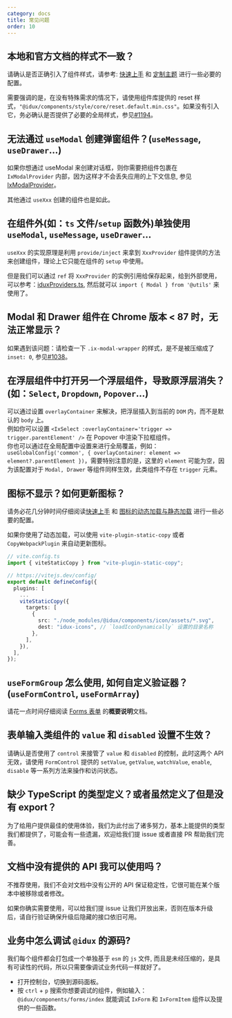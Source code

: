 ```yaml
---
category: docs
title: 常见问题
order: 10
---
```


## 本地和官方文档的样式不一致？

请确认是否正确引入了组件样式，请参考: [快速上手](/docs/getting-started/zh) 和 [定制主题](/docs/customize-theme/zh) 进行一些必要的配置。

需要强调的是，在没有特殊需求的情况下，请使用组件库提供的 reset 样式，`"@idux/components/style/core/reset.default.min.css"`。如果没有引入它，务必确认是否提供了必要的全局样式，参见[#1194](https://github.com/IDuxFE/idux/issues/1194)。

## 无法通过 `useModal` 创建弹窗组件？(`useMessage`, `useDrawer`...)

如果你想通过 useModal 来创建对话框，则你需要把组件包裹在 `IxModalProvider` 内部，因为这样才不会丢失应用的上下文信息, 参见[IxModalProvider](/components/modal/zh?tab=api#IxModalProvider)。

其他通过 `useXxx` 创建的组件也是如此。

## 在组件外(如：`ts` 文件/`setup` 函数外)单独使用 `useModal`, `useMessage`, `useDrawer`...

`useXxx` 的实现原理是利用 `provide/inject` 来拿到 `XxxProvider` 组件提供的方法来创建组件，理论上它只能在组件的 `setup` 中使用。

但是我们可以通过 `ref` 将 `XxxProvider` 的实例引用给保存起来，给到外部使用，可以参考：[iduxProviders.ts](https://github.com/IDuxFE/idux-setup/blob/main/src/utils/iduxProviders.ts), 然后就可以 `import { Modal } from '@utils'` 来使用了。

## Modal 和 Drawer 组件在 Chrome 版本 < 87 时，无法正常显示？

如果遇到该问题：请检查一下 `.ix-modal-wrapper` 的样式，是不是被压缩成了 `inset: 0`, 参见[#1038](https://github.com/IDuxFE/idux/issues/1038)。

## 在浮层组件中打开另一个浮层组件，导致原浮层消失？(如：`Select`, `Dropdown`, `Popover`...)

可以通过设置 `overlayContainer` 来解决，把浮层插入到当前的 `DOM` 内，而不是默认的 `body` 上。  
例如你可以设置 `<IxSelect :overlayContainer='trigger => trigger.parentElement' />` 在 Popover 中渲染下拉框组件。  
你也可以通过在全局配置中设置来进行全局覆盖，例如：`useGlobalConfig('common', { overlayContainer: element => element?.parentElement })`，需要特别注意的是，这里的 `element` 可能为空，因为该配置对于 `Modal, Drawer` 等组件同样生效，此类组件不存在 `trigger` 元素。

## 图标不显示？如何更新图标？

请务必花几分钟时间仔细阅读[快速上手](/docs/getting-started/zh) 和 [图标的动态加载与静态加载](/components/icon/zh?tab=api#FAQ) 进行一些必要的配置。

如果你使用了动态加载，可以使用 `vite-plugin-static-copy` 或者 `CopyWebpackPlugin` 来自动更新图标。

```ts
// vite.config.ts
import { viteStaticCopy } from "vite-plugin-static-copy";

// https://vitejs.dev/config/
export default defineConfig({
  plugins: [
    ...
    viteStaticCopy({
      targets: [
        {
          src: "./node_modules/@idux/components/icon/assets/*.svg",
          dest: "idux-icons", // `loadIconDynamically` 设置的目录名称
        },
      ],
    }),
  ],
});
```

## `useFormGroup` 怎么使用, 如何自定义验证器？(`useFormControl`, `useFormArray`)

请花一点时间仔细阅读 [Forms 表单](https://idux.site/cdk/forms/zh?tab=overview) 的**概要说明**文档。

## 表单输入类组件的 `value` 和 `disabled` 设置不生效？

请确认是否使用了 `control` 来接管了 `value` 和 `disabled` 的控制，此时这两个 API 无效，请使用 `FormControl` 提供的 `setValue`, `getValue`, `watchValue`, `enable`, `disable` 等一系列方法来操作和访问状态。

## 缺少 TypeScript 的类型定义？或者虽然定义了但是没有 export？

为了给用户提供最佳的使用体验，我们为此付出了诸多努力，基本上能提供的类型我们都提供了，可能会有一些遗漏，欢迎给我们提 issue 或者直接 PR 帮助我们完善。

## 文档中没有提供的 API 我可以使用吗？

不推荐使用，我们不会对文档中没有公开的 API 保证稳定性，它很可能在某个版本中被移除或者修改。

如果你确实需要使用，可以给我们提 issue 让我们开放出来，否则在版本升级后，请自行验证确保升级后隐藏的接口依旧可用。

## 业务中怎么调试 `@idux` 的源码?

我们每个组件都会打包成一个单独基于 `esm` 的 `js` 文件, 而且是未经压缩的，是具有可读性的代码，所以只需要像调试业务代码一样就好了。

- 打开控制台，切换到源码面板。
- 按 `ctrl` + `p` 搜索你想要调试的组件，例如输入：`@idux/components/forms/index` 就能调试 `IxForm` 和 `IxFormItem` 组件以及提供的一些函数。
